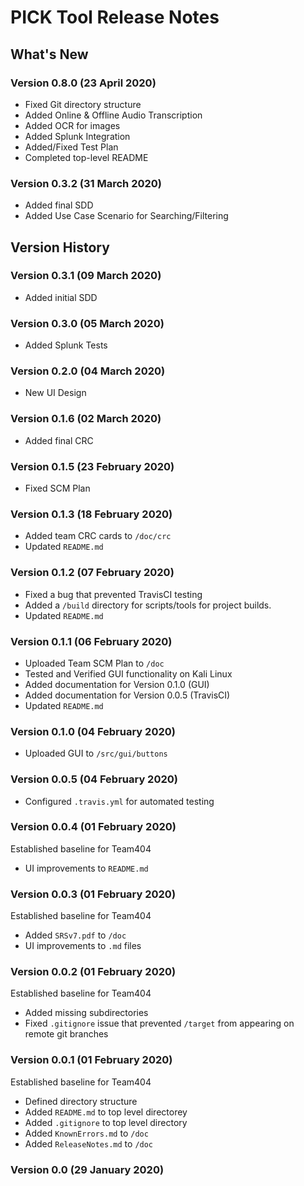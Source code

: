 # PICK Tool Release Notes

## What's New

### Version 0.8.0 (23 April 2020)

* Fixed Git directory structure
* Added Online & Offline Audio Transcription
* Added OCR for images
* Added Splunk Integration
* Added/Fixed Test Plan
* Completed top-level README

### Version 0.3.2 (31 March 2020)

* Added final SDD
* Added Use Case Scenario for Searching/Filtering

## Version History

### Version 0.3.1 (09 March 2020)

* Added initial SDD

### Version 0.3.0 (05 March 2020)

* Added Splunk Tests

### Version 0.2.0 (04 March 2020)

* New UI Design

### Version 0.1.6 (02 March 2020)

* Added final CRC

### Version 0.1.5 (23 February 2020)

* Fixed SCM Plan

### Version 0.1.3 (18 February 2020)

* Added team CRC cards to ```/doc/crc```
* Updated ```README.md```

### Version 0.1.2 (07 February 2020)

* Fixed a bug that prevented TravisCI testing
* Added a ```/build``` directory for scripts/tools for project builds.
* Updated ```README.md```

### Version 0.1.1 (06 February 2020)

* Uploaded Team SCM Plan to ```/doc```
* Tested and Verified GUI functionality on Kali Linux
* Added documentation for Version 0.1.0 (GUI)
* Added documentation for Version 0.0.5 (TravisCI)
* Updated ```README.md```

### Version 0.1.0 (04 February 2020)

* Uploaded GUI to ```/src/gui/buttons```

### Version 0.0.5 (04 February 2020)

* Configured ```.travis.yml``` for automated testing

### Version 0.0.4 (01 February 2020)

Established baseline for Team404</br>

* UI improvements to ```README.md```

### Version 0.0.3 (01 February 2020)

Established baseline for Team404</br>

* Added ```SRSv7.pdf``` to ```/doc```</br>
* UI improvements to ```.md``` files

### Version 0.0.2 (01 February 2020)

Established baseline for Team404</br>

* Added missing subdirectories</br>
* Fixed ```.gitignore``` issue that prevented ```/target``` from appearing on remote git branches</br>

### Version 0.0.1 (01 February 2020)

Established baseline for Team404</br>

* Defined directory structure</br>
* Added ```README.md``` to top level directorey</br>
* Added ```.gitignore``` to top level directory</br>
* Added ```KnownErrors.md``` to ```/doc```</br>
* Added ```ReleaseNotes.md``` to ```/doc```</br>

### Version 0.0 (29 January 2020)
